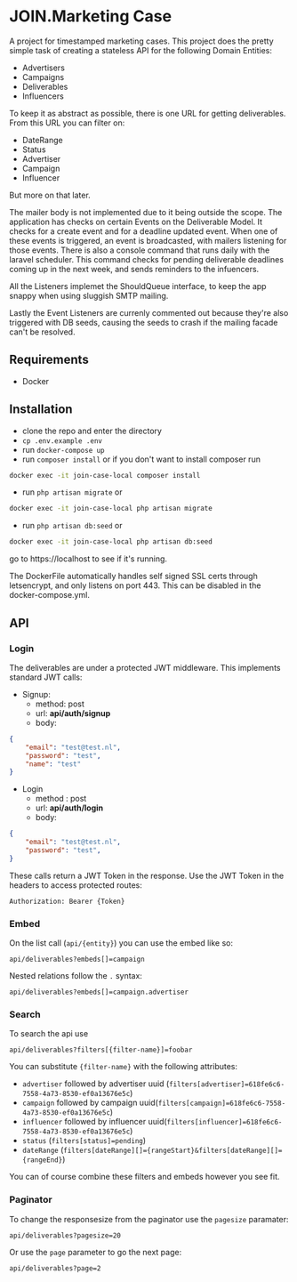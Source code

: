 
# JOIN.Marketing Case
A project for timestamped marketing cases. This project does the pretty simple task of creating a stateless API for the following Domain Entities:
* Advertisers
* Campaigns
* Deliverables
* Influencers

To keep it as abstract as possible, there is one URL for getting deliverables. From this URL you can filter on: 
* DateRange
* Status
* Advertiser
* Campaign
* Influencer

But more on that later.

The mailer body is not implemented due to it being outside the scope.
The application has checks on certain Events on the Deliverable Model. It checks for a create event and for a deadline updated event. 
When one of these events is triggered, an event is broadcasted, with mailers listening for those events.
There is also a console command that runs daily with the laravel scheduler. This command checks for pending deliverable deadlines coming up 
in the next week, and sends reminders to the infuencers.

All the Listeners implemet the ShouldQueue interface, to keep the app snappy when using sluggish SMTP mailing.

Lastly the Event Listeners are currenly commented out because they're also triggered with DB seeds, causing the seeds to crash if the mailing facade can't be resolved.

## Requirements
* Docker

## Installation

* clone the repo and enter the directory
* `cp .env.example .env`
* run `docker-compose up`
* run `composer install` or if you don't want to install composer run 
```bash
docker exec -it join-case-local composer install   
```
* run `php artisan migrate` or 
```bash
docker exec -it join-case-local php artisan migrate 
```
* run `php artisan db:seed` or 
```bash
docker exec -it join-case-local php artisan db:seed 
```
go to https://localhost to see if it's running. 

The DockerFile automatically handles self signed SSL certs through letsencrypt, and only listens on port 443. This can be disabled in the docker-compose.yml.

## API
### Login
The deliverables are under a protected JWT middleware. This implements standard JWT calls:

* Signup: 
	* method: post 
	* url: **api/auth/signup**
	* body:

```json
{
	"email": "test@test.nl",
	"password": "test",
	"name": "test"
}
```

* Login
	* method : post 	
	* url:  **api/auth/login**
	* body:

```json
{
	"email": "test@test.nl",
	"password": "test",
}
```

These calls return a JWT Token in the response. Use the JWT Token in the headers to access protected routes:

`Authorization: Bearer {Token}`

### Embed
On the list call (`api/{entity}`) you can use the embed like so:

`api/deliverables?embeds[]=campaign`

Nested relations follow the `.` syntax:

`api/deliverables?embeds[]=campaign.advertiser`

### Search
To search the api use

`api/deliverables?filters[{filter-name}]=foobar`

You can substitute `{filter-name}` with the following attributes:

* `advertiser` followed by advertiser uuid (`filters[advertiser]=618fe6c6-7558-4a73-8530-ef0a13676e5c`)
* `campaign` followed by campaign uuid(`filters[campaign]=618fe6c6-7558-4a73-8530-ef0a13676e5c`)
* `influencer` followed by influencer uuid(`filters[influencer]=618fe6c6-7558-4a73-8530-ef0a13676e5c`)
* `status` (`filters[status]=pending`)
* `dateRange` (`filters[dateRange][]={rangeStart}&filters[dateRange][]={rangeEnd}`)

You can of course combine these filters and embeds however you see fit.


### Paginator
To change the responsesize from the paginator use the `pagesize` paramater:

`api/deliverables?pagesize=20`

Or use the `page` parameter to go the next page:

`api/deliverables?page=2`


